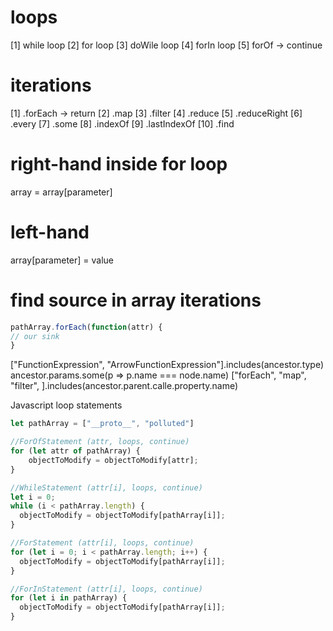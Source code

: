 # loops

[1] while loop
[2] for loop
[3] doWile loop
[4] forIn loop 
[5] forOf -> continue

# iterations

[1] .forEach -> return
[2] .map
[3] .filter
[4] .reduce
[5] .reduceRight
[6] .every
[7] .some
[8] .indexOf
[9] .lastIndexOf
[10] .find

# right-hand inside for loop

array = array[parameter]

# left-hand

array[parameter] = value


# find source in array iterations

```js
pathArray.forEach(function(attr) {
// our sink
}
```
["FunctionExpression", "ArrowFunctionExpression"].includes(ancestor.type)
ancestor.params.some(p => p.name === node.name)
["forEach", "map", "filter", ].includes(ancestor.parent.calle.property.name)


Javascript loop statements

```js
let pathArray = ["__proto__", "polluted"]

//ForOfStatement (attr, loops, continue)
for (let attr of pathArray) {
	objectToModify = objectToModify[attr];
}

//WhileStatement (attr[i], loops, continue)
let i = 0;
while (i < pathArray.length) {
  objectToModify = objectToModify[pathArray[i]];
}

//ForStatement (attr[i], loops, continue)
for (let i = 0; i < pathArray.length; i++) {
  objectToModify = objectToModify[pathArray[i]];
}

//ForInStatement (attr[i], loops, continue)
for (let i in pathArray) {
  objectToModify = objectToModify[pathArray[i]];
}

```



